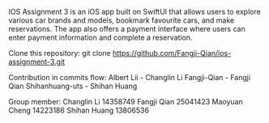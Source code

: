 IOS Assignment 3 is an iOS app built on SwiftUI that allows users to explore various car brands and models, 
bookmark favourite cars, and make reservations. The app also offers a payment interface where users can 
enter payment information and complete a reservation.

Clone this repository:
git clone https://github.com/Fangji-Qian/ios-assignment-3.git

Contribution in commits flow:
Albert Lii - Changlin Li
Fangji-Qian - Fangji Qian
Shihanhuang-uts - Shihan Huang


Group member:
Changlin Li 14358749
Fangji Qian 25041423
Maoyuan Cheng 14223186
Shihan Huang 13806536
